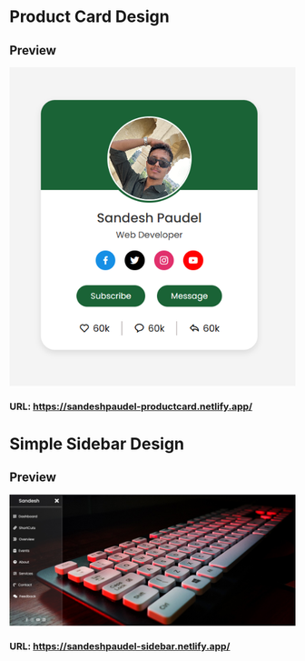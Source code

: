 # Product Card Design

## Preview

![Product Card Design](./Projects%20Screenshots/profilecard.png)

### URL: https://sandeshpaudel-productcard.netlify.app/

# Simple Sidebar Design

## Preview

![Product Card Design](./Projects%20Screenshots/sidebar.png)

### URL: https://sandeshpaudel-sidebar.netlify.app/
